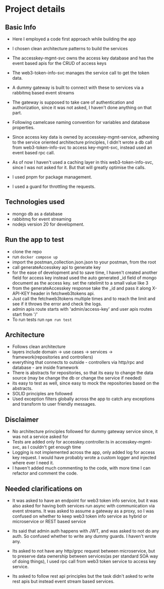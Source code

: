 # Project details

## Basic Info

- Here I employed a code first approach while building the app
- I chosen clean architecture patterns to build the services
- The accesskey-mgmt-svc owns the access key database and has the event based apis for the CRUD of access keys
- The web3-token-info-svc manages the service call to get the token data.
- A dummy gateway is built to connect with these to services via a rabbitmq based event streams

- The gateway is supposed to take care of authentication and authorization, since it was not asked, I haven't done anything on that part.
- Following camelcase naming convention for variables and database properties.
- Since access key data is owned by accesskey-mgmt-service, adhereing to the service oriented architecture principles, I didn't wrote a db call from web3-token-info-svc to access key-mgmt-svc, instead used an event based rpc call.
- As of now I haven't used a caching layer in this web3-token-info-svc, since I was not asked for it. But that will greatly optimise the calls.
- I used pnpm for package management.
- I used a guard for throttling the requests.

## Technologies used

- mongo db as a database
- rabbitmq for event streaming
- nodejs version 20 for development.

## Run the app to test

- clone the repo
- run `docker compose up`
- import the postman_collection.json.json to your postman, from the root
- call generateAccesskey api to generate key
- for the ease of development and to save time, I haven't created another field for access key instead used the auto generated \_id field of mongo document as the access key. set the ratelimit to a small value like 3
- from the generateAccesskey response take the \_id and pass it along X-API-KEY header in fetchweb3tokens api.
- Just call the fetchweb3tokens multiple times and to reach the limit and see if it throws the error and check the logs.
- admin apis route starts with 'admin/access-key' and user apis routes start from '/'
- To run tests run `npm run test`

## Architecture

- Follows clean architecture
- layers include domain -> use cases -> services -> framework(repositories and controllers)
- everything that connects to outside - controllers via http/rpc and database - are inside framework
- There is abstracts for repositories, so that its easy to change the data source (may be change the db or change the service if needed)
- its easy to test as well, since easy to mock the repositories based on the abstracts.
- SOLID principles are followed
- Used exception filters globally across the app to catch any exceptions and transform to user friendly messages.

## Disclaimer

- No architecture principles followed for dummy gateway service since, it was not a service asked for
- Tests are added only for accesskey.controller.ts in accesskey-mgmt-svc, as I couldn't get enough time
- Logging is not implemented across the app, only added log for access key request. I would have probably wrote a custom logger and injected where ever I need it.
- I haven't added much commenting to the code, with more time I can refactor and comment the code.

## Needed clarifications on

- It was asked to have an endpoint for web3 token info service, but it was also asked for having both services run async with communication via event streams. It was asked to assume a gateway as a proxy, so I was confused on whether to keep web3 token info service as hybrid or microservice or REST based service

- Its said that admin auth happens with JWT, and was asked to not do any auth. So confused whether to write any dummy guards. I haven't wrote any.

- Its asked to not have any http/grpc request between microservice, but to preserve data ownership between services(as per standard SOA way of doing things), I used rpc call from web3 token service to access key service.

- Its asked to follow rest api principles but the task didn't asked to write rest apis but instead event stream based services.
